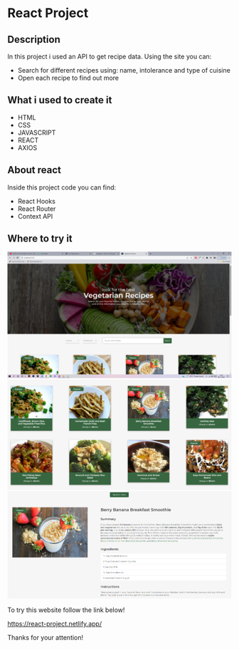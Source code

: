 
# React Project

## Description

In this project i used an API to get recipe data. Using the site you can:

- Search for different recipes using: name, intolerance and type of cuisine
- Open each recipe to find out more


## What i used to create it

- HTML
- CSS
- JAVASCRIPT
- REACT
- AXIOS

## About react

Inside this project code you can find:

- React Hooks
- React Router
- Context API

## Where to try it

![Header Screenshot](./src/img/header-screenshot.png)
![Cards Screenshot](./src/img/card-screenshot.png)
![Recipe Screenshot](./src/img/recipe-screenshot.png)

To try this website follow the link below!

https://react-project.netlify.app/

Thanks for your attention! 